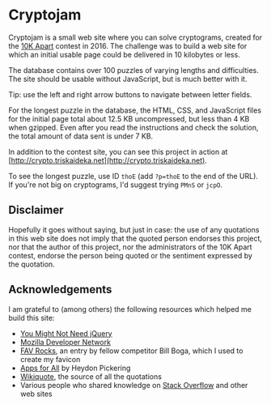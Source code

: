 # Cryptojam

Cryptojam is a small web site where you can solve cryptograms, created for the [10K Apart](https://a-k-apart.com/) contest in 2016.  The challenge was to build a web site for which an initial usable page could be delivered in 10 kilobytes or less.

The database contains over 100 puzzles of varying lengths and difficulties.  The site should be usable without JavaScript, but is much better with it.

Tip: use the left and right arrow buttons to navigate between letter fields.

For the longest puzzle in the database, the HTML, CSS, and JavaScript files for the initial page total about 12.5 KB uncompressed, but less than 4 KB when gzipped.  Even after you read the instructions and check the solution, the total amount of data sent is under 7 KB.

In addition to the contest site, you can see this project in action at [http://crypto.triskaideka.net](http://crypto.triskaideka.net).

To see the longest puzzle, use ID `thoE` (add `?p=thoE` to the end of the URL).  If you're not big on cryptograms, I'd suggest trying `PMnS` or `jcpO`.

## Disclaimer

Hopefully it goes without saying, but just in case: the use of any quotations in this web site does not imply that the quoted person endorses this project, nor that the author of this project, nor the administrators of the 10K Apart contest, endorse the person being quoted or the sentiment expressed by the quotation.

## Acknowledgements

I am grateful to (among others) the following resources which helped me build this site:

* [You Might Not Need jQuery](http://youmightnotneedjquery.com/)
* [Mozilla Developer Network](https://developer.mozilla.org/)
* [FAV Rocks](https://a-k-apart.com/gallery/FAV-Rocks), an entry by fellow competitor Bill Boga, which I used to create my favicon
* [Apps for All](https://shop.smashingmagazine.com/products/apps-for-all) by Heydon Pickering
* [Wikiquote](https://en.wikiquote.org/wiki/Main_Page), the source of all the quotations
* Various people who shared knowledge on [Stack Overflow](http://stackoverflow.com/) and other web sites